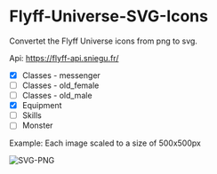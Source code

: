 # Flyff-Universe-SVG-Icons

Convertet the Flyff Universe icons from png to svg.

Api: https://flyff-api.sniegu.fr/


- [x] Classes - messenger
- [ ] Classes - old_female
- [ ] Classes - old_male
- [x] Equipment
- [ ] Skills
- [ ] Monster

Example: Each image scaled to a size of 500x500px

![SVG-PNG](https://user-images.githubusercontent.com/7681603/172423748-8a96a557-7bf4-47ed-a4e3-13d48ca910e8.png)
